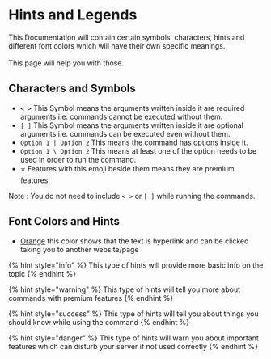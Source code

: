 # Hints and Legends

This Documentation will contain certain symbols, characters, hints and different font colors which will have their own specific meanings. \
\
This page will help you with those.

## Characters and Symbols

* `< >` This Symbol means the arguments written inside it are required arguments i.e. commands cannot be executed without them.
* `[ ]` This Symbol means the arguments written inside it are optional arguments i.e. commands can be executed even without them.
* `Option 1 | Option 2` This means the command has options inside it.
* `Option 1 \ Option 2` This means at least one of the option needs to be used in order to run the command.
* :star: Features with this emoji beside them means they are premium features.

Note : You do not need to include  `< >` or `[ ]` while running the commands.

## Font Colors and Hints

* [Orange](hints-and-legends.md#characters-and-symbols) this color shows that the text is hyperlink and can be clicked taking you to another website/page

{% hint style="info" %}
This type of hints will provide more basic info on the topic
{% endhint %}

{% hint style="warning" %}
This type of hints will tell you more about commands with premium features
{% endhint %}

{% hint style="success" %}
This type of hints will tell you about things you should know while using the command
{% endhint %}

{% hint style="danger" %}
This type of hints will warn you about important features which can disturb your server if not used correctly
{% endhint %}
